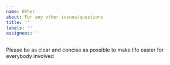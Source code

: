 ```yaml
---
name: Other
about: For any other issues/questions
title: ''
labels: ''
assignees: ''
---
```


Please be as clear and concise as possible to make life easier for everybody involved
